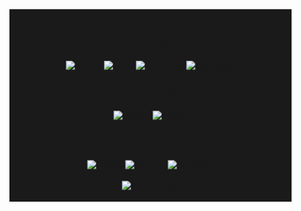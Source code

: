 <div style="text-align: center; background-color: #1a1a1a; padding: 20px;">
  <h2>Frontend</h2>
  <p align="center">
    <img src="https://img.shields.io/badge/HTML5-E34F26?style=for-the-badge&logo=html5&logoColor=white" alt="HTML5" />
    <img src="https://img.shields.io/badge/CSS3-1572B6?style=for-the-badge&logo=css3&logoColor=white" alt="CSS3" />
    <img src="https://img.shields.io/badge/JavaScript-F7DF1E?style=for-the-badge&logo=javascript&logoColor=black" alt="JavaScript" />
    <img src="https://img.shields.io/badge/TypeScript-007ACC?style=for-the-badge&logo=typescript&logoColor=white" alt="TypeScript" />
  </p>

  <h2>Backend</h2>
  <p align="center">
    <img src="https://img.shields.io/badge/Node.js-43853D?style=for-the-badge&logo=node.js&logoColor=white" alt="Node.js" />
    <img src="https://img.shields.io/badge/Python-3776AB?style=for-the-badge&logo=python&logoColor=white" alt="Python" />
  </p>

  <h2>Database</h2>
  <p align="center">
    <img src="https://img.shields.io/badge/MySQL-00000F?style=for-the-badge&logo=mysql&logoColor=white" alt="MySQL" />
    <img src="https://img.shields.io/badge/MariaDB-003545?style=for-the-badge&logo=mariadb&logoColor=white" alt="MariaDB" />
    <img src="https://img.shields.io/badge/MongoDB-4EA94B?style=for-the-badge&logo=mongodb&logoColor=white" alt="MongoDB" />
  </p>

  <div align="center" style="margin-top: 20px;">
    <img src="https://komarev.com/ghpvc/?username=vetezindev&color=blue&style=flat-square&label=Profile+Views" alt="Profile Views" />
  </div>
</div>
